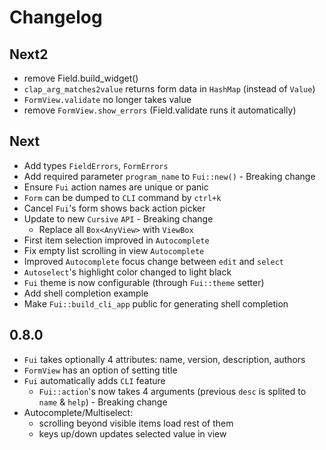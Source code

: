 # Changelog

## Next2

* remove Field.build_widget()
* `clap_arg_matches2value` returns form data in `HashMap` (instead of `Value`)
* `FormView.validate` no longer takes value
* remove `FormView.show_errors` (Field.validate runs it automatically)

## Next

* Add types `FieldErrors`, `FormErrors`
* Add required parameter `program_name` to `Fui::new()` - Breaking change
* Ensure `Fui` action names are unique or panic
* `Form` can be dumped to `CLI` command by `ctrl+k`
* Cancel `Fui`'s form shows back action picker
* Update to new `Cursive` `API` - Breaking change
    * Replace all `Box<AnyView>` with `ViewBox`
* First item selection improved in `Autocomplete`
* Fix empty list scrolling in view `Autocomplete`
* Improved `Autocomplete` focus change between `edit` and `select`
* `Autoselect`'s highlight color changed to light black
* `Fui` theme is now configurable (through `Fui::theme` setter)
* Add shell completion example
* Make `Fui::build_cli_app` public for generating shell completion


## 0.8.0

* `Fui` takes optionally 4 attributes: name, version, description, authors
* `FormView` has an option of setting title
* `Fui` automatically adds `CLI` feature
    * `Fui::action`'s now takes 4 arguments (previous `desc` is splited to `name` & `help`) - Breaking change
* Autocomplete/Multiselect:
    * scrolling beyond visible items load rest of them
    * keys up/down updates selected value in view
